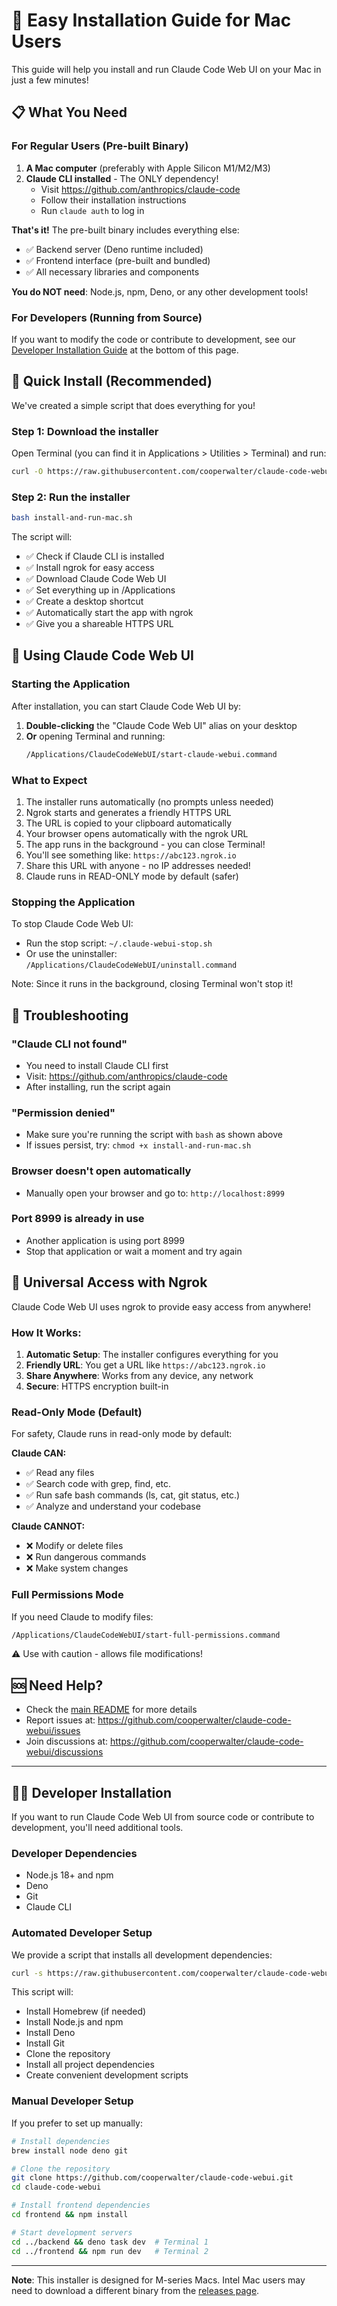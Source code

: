 # 🍎 Easy Installation Guide for Mac Users

This guide will help you install and run Claude Code Web UI on your Mac in just a few minutes!

## 📋 What You Need

### For Regular Users (Pre-built Binary)
1. **A Mac computer** (preferably with Apple Silicon M1/M2/M3)
2. **Claude CLI installed** - The ONLY dependency!
   - Visit <https://github.com/anthropics/claude-code>
   - Follow their installation instructions
   - Run `claude auth` to log in

**That's it!** The pre-built binary includes everything else:
- ✅ Backend server (Deno runtime included)
- ✅ Frontend interface (pre-built and bundled)
- ✅ All necessary libraries and components

**You do NOT need**: Node.js, npm, Deno, or any other development tools!

### For Developers (Running from Source)
If you want to modify the code or contribute to development, see our [Developer Installation Guide](#developer-installation) at the bottom of this page.

## 🚀 Quick Install (Recommended)

We've created a simple script that does everything for you!

### Step 1: Download the installer

Open Terminal (you can find it in Applications > Utilities > Terminal) and run:

```bash
curl -O https://raw.githubusercontent.com/cooperwalter/claude-code-webui/main/install-and-run-mac.sh
```

### Step 2: Run the installer

```bash
bash install-and-run-mac.sh
```

The script will:

- ✅ Check if Claude CLI is installed
- ✅ Install ngrok for easy access
- ✅ Download Claude Code Web UI
- ✅ Set everything up in /Applications
- ✅ Create a desktop shortcut
- ✅ Automatically start the app with ngrok
- ✅ Give you a shareable HTTPS URL

## 🎯 Using Claude Code Web UI

### Starting the Application

After installation, you can start Claude Code Web UI by:

1. **Double-clicking** the "Claude Code Web UI" alias on your desktop
2. **Or** opening Terminal and running:
   ```bash
   /Applications/ClaudeCodeWebUI/start-claude-webui.command
   ```

### What to Expect

1. The installer runs automatically (no prompts unless needed)
2. Ngrok starts and generates a friendly HTTPS URL
3. The URL is copied to your clipboard automatically
4. Your browser opens automatically with the ngrok URL
5. The app runs in the background - you can close Terminal!
6. You'll see something like: `https://abc123.ngrok.io`
7. Share this URL with anyone - no IP addresses needed!
8. Claude runs in READ-ONLY mode by default (safer)

### Stopping the Application

To stop Claude Code Web UI:

- Run the stop script: `~/.claude-webui-stop.sh`
- Or use the uninstaller: `/Applications/ClaudeCodeWebUI/uninstall.command`

Note: Since it runs in the background, closing Terminal won't stop it!

## 🔧 Troubleshooting

### "Claude CLI not found"

- You need to install Claude CLI first
- Visit: https://github.com/anthropics/claude-code
- After installing, run the script again

### "Permission denied"

- Make sure you're running the script with `bash` as shown above
- If issues persist, try: `chmod +x install-and-run-mac.sh`

### Browser doesn't open automatically

- Manually open your browser and go to: `http://localhost:8999`

### Port 8999 is already in use

- Another application is using port 8999
- Stop that application or wait a moment and try again

## 📱 Universal Access with Ngrok

Claude Code Web UI uses ngrok to provide easy access from anywhere!

### How It Works:

1. **Automatic Setup**: The installer configures everything for you
2. **Friendly URL**: You get a URL like `https://abc123.ngrok.io`
3. **Share Anywhere**: Works from any device, any network
4. **Secure**: HTTPS encryption built-in

### Read-Only Mode (Default)

For safety, Claude runs in read-only mode by default:

**Claude CAN:**
- ✅ Read any files
- ✅ Search code with grep, find, etc.
- ✅ Run safe bash commands (ls, cat, git status, etc.)
- ✅ Analyze and understand your codebase

**Claude CANNOT:**
- ❌ Modify or delete files
- ❌ Run dangerous commands
- ❌ Make system changes

### Full Permissions Mode

If you need Claude to modify files:
```bash
/Applications/ClaudeCodeWebUI/start-full-permissions.command
```
⚠️ Use with caution - allows file modifications!

## 🆘 Need Help?

- Check the [main README](README.md) for more details
- Report issues at: https://github.com/cooperwalter/claude-code-webui/issues
- Join discussions at: https://github.com/cooperwalter/claude-code-webui/discussions

---

## 👨‍💻 Developer Installation

If you want to run Claude Code Web UI from source code or contribute to development, you'll need additional tools.

### Developer Dependencies

- Node.js 18+ and npm
- Deno
- Git
- Claude CLI

### Automated Developer Setup

We provide a script that installs all development dependencies:

```bash
curl -s https://raw.githubusercontent.com/cooperwalter/claude-code-webui/main/install-dev-mac.sh | bash
```

This script will:
- Install Homebrew (if needed)
- Install Node.js and npm
- Install Deno
- Install Git
- Clone the repository
- Install all project dependencies
- Create convenient development scripts

### Manual Developer Setup

If you prefer to set up manually:

```bash
# Install dependencies
brew install node deno git

# Clone the repository
git clone https://github.com/cooperwalter/claude-code-webui.git
cd claude-code-webui

# Install frontend dependencies
cd frontend && npm install

# Start development servers
cd ../backend && deno task dev  # Terminal 1
cd ../frontend && npm run dev   # Terminal 2
```

---

**Note**: This installer is designed for M-series Macs. Intel Mac users may need to download a different binary from the [releases page](https://github.com/cooperwalter/claude-code-webui/releases).
